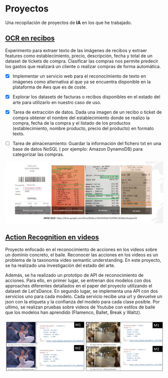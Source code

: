 # Proyectos 
Una recopilación de proyectos de **IA** en los que he trabajado.


## [OCR en recibos](https://github.com/pilarcode/demo-receipt-ocr)

Experimento para extraer texto de las imágenes de recibos y extraer features como establecimiento, precio, descripción, fecha y total de un dataset de tickets de compra.
Clasificar las compras nos permite predecir los gastos que realizará un cliente o realizar compras de forma automática.

 - [x] Implementar un servicio web para el reconocimiento de texto en imágenes como alternativa al que ya se encuentra disponible en la plataforma de Aws que es de coste.
 - [x] Explorar los datasets de facturas o recibos disponibles en el estado del arte para utilizarlo en nuestro caso de uso.
 - [x] Tarea de extracción de datos. Dada una imagen de un recibo o ticket de compra obtener el nombre del establecimiento donde se realizo la compra, fecha de la compra y el listado de los productos (establecimiento, nombre producto, precio del producto) en formato texto.
 - [ ] Tarea de almacenamiento: Guardar la información del fichero txt en una base de datos NoSQL ( por ejemplo: Amazon DynamoDB) para categorizar las compras.


![ocr example of inference](/images/ocr-extraccion-campos.png)

## [Action Recognition en videos ](https://github.com/pilarcode/action-recognition-in-videos)

Proyecto enfocado en el reconocimiento de acciones en los videos sobre un dominio concreto, el baile. Reconocer las acciones en los videos es un problema de la taxonomia video semantic understanding.  En este proyecto, se ha realizado una investigación del estado del arte. 

Además, se ha realizado un prototipo de API de reconocimiento de acciones. Para ello, en primer lugar, se entrenan dos modelos con dos approaches diferentes detallados en el paper del proyecto utilizando el dataset de Let'sDance. En segundo lugar, se implementa una API con dos servicios uno para cada modelo. Cada servicio recibe una url y devuelve un json con la etiqueta y la confianza del modelo para cada clase posible. Por ultimo, se realizan pruebas sobre videos de Youtube con estilos de baile que los modelos han aprendido (Flamenco, Ballet, Break y Waltz).


![action recognition example of inference](/images/action_recognition.png)
